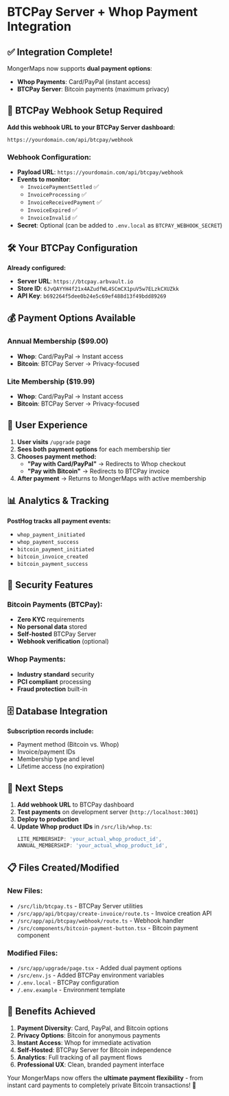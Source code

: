 # BTCPay Server + Whop Payment Integration

## ✅ Integration Complete!

MongerMaps now supports **dual payment options**:
- **Whop Payments**: Card/PayPal (instant access)
- **BTCPay Server**: Bitcoin payments (maximum privacy)

## 🔗 BTCPay Webhook Setup Required

**Add this webhook URL to your BTCPay Server dashboard:**

```
https://yourdomain.com/api/btcpay/webhook
```

### Webhook Configuration:
- **Payload URL**: `https://yourdomain.com/api/btcpay/webhook`
- **Events to monitor**:
  - `InvoicePaymentSettled` ✅
  - `InvoiceProcessing` ✅
  - `InvoiceReceivedPayment` ✅
  - `InvoiceExpired` ✅
  - `InvoiceInvalid` ✅
- **Secret**: Optional (can be added to `.env.local` as `BTCPAY_WEBHOOK_SECRET`)

## 🛠️ Your BTCPay Configuration

**Already configured:**
- **Server URL**: `https://btcpay.arbvault.io`
- **Store ID**: `6JvQAYYH4f21x4AZudfWL4SCmCX1puV5w7ELzkCXUZkk`
- **API Key**: `b692264f5dee0b24e5c69ef488d13f49bdd89269`

## 💰 Payment Options Available

### Annual Membership ($99.00)
- **Whop**: Card/PayPal → Instant access
- **Bitcoin**: BTCPay Server → Privacy-focused

### Lite Membership ($19.99)
- **Whop**: Card/PayPal → Instant access
- **Bitcoin**: BTCPay Server → Privacy-focused

## 🎯 User Experience

1. **User visits** `/upgrade` page
2. **Sees both payment options** for each membership tier
3. **Chooses payment method:**
   - **"Pay with Card/PayPal"** → Redirects to Whop checkout
   - **"Pay with Bitcoin"** → Redirects to BTCPay invoice
4. **After payment** → Returns to MongerMaps with active membership

## 📊 Analytics & Tracking

**PostHog tracks all payment events:**
- `whop_payment_initiated`
- `whop_payment_success`
- `bitcoin_payment_initiated`
- `bitcoin_invoice_created`
- `bitcoin_payment_success`

## 🔐 Security Features

### Bitcoin Payments (BTCPay):
- **Zero KYC** requirements
- **No personal data** stored
- **Self-hosted** BTCPay Server
- **Webhook verification** (optional)

### Whop Payments:
- **Industry standard** security
- **PCI compliant** processing
- **Fraud protection** built-in

## 🗄️ Database Integration

**Subscription records include:**
- Payment method (Bitcoin vs. Whop)
- Invoice/payment IDs
- Membership type and level
- Lifetime access (no expiration)

## 🚀 Next Steps

1. **Add webhook URL** to BTCPay dashboard
2. **Test payments** on development server (`http://localhost:3001`)
3. **Deploy to production**
4. **Update Whop product IDs** in `/src/lib/whop.ts`:
   ```javascript
   LITE_MEMBERSHIP: 'your_actual_whop_product_id',
   ANNUAL_MEMBERSHIP: 'your_actual_whop_product_id',
   ```

## 📋 Files Created/Modified

### New Files:
- `/src/lib/btcpay.ts` - BTCPay Server utilities
- `/src/app/api/btcpay/create-invoice/route.ts` - Invoice creation API
- `/src/app/api/btcpay/webhook/route.ts` - Webhook handler
- `/src/components/bitcoin-payment-button.tsx` - Bitcoin payment component

### Modified Files:
- `/src/app/upgrade/page.tsx` - Added dual payment options
- `/src/env.js` - Added BTCPay environment variables
- `/.env.local` - BTCPay configuration
- `/.env.example` - Environment template

## 🎉 Benefits Achieved

1. **Payment Diversity**: Card, PayPal, and Bitcoin options
2. **Privacy Options**: Bitcoin for anonymous payments
3. **Instant Access**: Whop for immediate activation
4. **Self-Hosted**: BTCPay Server for Bitcoin independence
5. **Analytics**: Full tracking of all payment flows
6. **Professional UX**: Clean, branded payment interface

Your MongerMaps now offers the **ultimate payment flexibility** - from instant card payments to completely private Bitcoin transactions! 🚀
